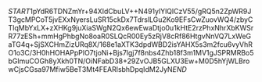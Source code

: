$START$1pYdR6TDNZmYr+94XIdCbuLV++N491ylYlQlCzV55/gRQ5n2ZpWR9JT3gcMPCoT5jvEXxNyersLuSR15ckDx7TdrslLGu2Ko9EFsCwZuovWQ4/zbyCTIqMbYxLX+zXHKg9juXiaSWgN2Qx6ewEwaDtjo0u1kHtE2rzPhxNhrXbKWSrR77zESh+mmHgPhbgNo8oaR0SLQcR00Ey5zRjV8cRf86HtgvNnVQ7LxWeGaTG4q+SjSXCHmZizURq8X/168e1aXTK3dpdWBD2isYAHX5s3m2fcu6vyVhRO1o3C/3H0hHOHAPpPlO7tjoNi+Bjs7lgj7f8nbs4Zhb18f3m1MV1gJSPRMRBo5bGlmuCOGh8yXkh0TN/OiNFabD38+29ZvOJB5GLXU3Ew+M0D5hYjWLBrowCjsCGsa97Mfiw5BeT3Mt4FEARlsbhDpqIdM2JyN$END$